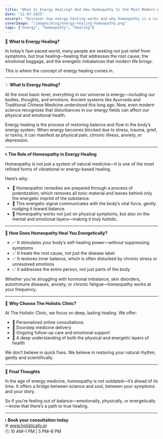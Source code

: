 ```yaml
---
title: "What Is Energy Healing? And How Homeopathy Is the Most Modern Way to Heal Your Mind, Body, and Soul"
date: "21-07-2025"
excerpt: "Discover how energy healing works and why homeopathy is a cutting-edge approach to restoring mind-body balance naturally."
coverImage: "/images/blog/energy-healing-homeopathy.png"
tags: ["energy", "homeopathy", "healing"]
---
```


🌿 **What Is Energy Healing?**

In today’s fast-paced world, many people are seeking not just relief from symptoms, but true healing—healing that addresses the root cause, the emotional baggage, and the energetic imbalances that modern life brings.

This is where the concept of energy healing comes in.

---

✨ **What Is Energy Healing?**

At the most basic level, everything in our universe is energy—including our bodies, thoughts, and emotions. Ancient systems like Ayurveda and Traditional Chinese Medicine understood this long ago. Now, even modern science recognizes that disturbances in our energy fields can affect our physical and emotional health.

Energy healing is the process of restoring balance and flow in the body’s energy system. When energy becomes blocked due to stress, trauma, grief, or toxins, it can manifest as physical pain, chronic illness, anxiety, or depression.

---

🌀 **The Role of Homeopathy in Energy Healing**

Homeopathy is not just a system of natural medicine—it is one of the most refined forms of vibrational or energy-based healing.

Here’s why:

- 🌱 Homeopathic remedies are prepared through a process of potentization, which removes all toxic material and leaves behind only the energetic imprint of the substance.
- 💫 This energetic signal communicates with the body’s vital force, gently nudging it toward balance.
- 🧠 Homeopathy works not just on physical symptoms, but also on the mental and emotional layers—making it truly holistic.

---

🧘 **How Does Homeopathy Heal You Energetically?**

- ✅ It stimulates your body’s self-healing power—without suppressing symptoms
- ✅ It treats the root cause, not just the disease label
- ✅ It restores inner balance, which is often disturbed by chronic stress or unresolved emotions
- ✅ It addresses the entire person, not just parts of the body

Whether you’re struggling with hormonal imbalance, skin disorders, autoimmune diseases, anxiety, or chronic fatigue—homeopathy works at your frequency.

---

🌸 **Why Choose The Holistic Clinic?**

At The Holistic Clinic, we focus on deep, lasting healing. We offer:

- 🎯 Personalized online consultations
- 🚚 Doorstep medicine delivery
- 💬 Ongoing follow-up care and emotional support
- 🧠 A deep understanding of both the physical and energetic layers of health

We don’t believe in quick fixes. We believe in restoring your natural rhythm, gently and scientifically.

---

💖 **Final Thoughts**

In the age of energy medicine, homeopathy is not outdated—it’s ahead of its time. It offers a bridge between science and soul, between your symptoms and your story.

So if you’re feeling out of balance—emotionally, physically, or energetically—know that there’s a path to true healing.

---

📞 **Book your consultation today**  
🌐 www.holistically.in  
🕘 10 AM–1 PM | 5 PM–8 PM
